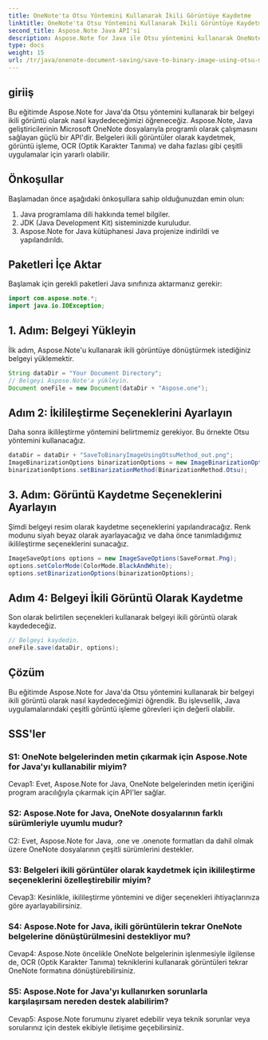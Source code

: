 ```yaml
---
title: OneNote'ta Otsu Yöntemini Kullanarak İkili Görüntüye Kaydetme
linktitle: OneNote'ta Otsu Yöntemini Kullanarak İkili Görüntüye Kaydetme
second_title: Aspose.Note Java API'si
description: Aspose.Note for Java ile Otsu yöntemini kullanarak OneNote belgelerini ikili görüntüler olarak kaydetmeyi öğrenin. Aspose.Note ile Java uygulamanızın yeteneklerini yükseltin.
type: docs
weight: 15
url: /tr/java/onenote-document-saving/save-to-binary-image-using-otsu-method/
---
```

## giriiş

Bu eğitimde Aspose.Note for Java'da Otsu yöntemini kullanarak bir belgeyi ikili görüntü olarak nasıl kaydedeceğimizi öğreneceğiz. Aspose.Note, Java geliştiricilerinin Microsoft OneNote dosyalarıyla programlı olarak çalışmasını sağlayan güçlü bir API'dir. Belgeleri ikili görüntüler olarak kaydetmek, görüntü işleme, OCR (Optik Karakter Tanıma) ve daha fazlası gibi çeşitli uygulamalar için yararlı olabilir.

## Önkoşullar

Başlamadan önce aşağıdaki önkoşullara sahip olduğunuzdan emin olun:
1. Java programlama dili hakkında temel bilgiler.
2. JDK (Java Development Kit) sisteminizde kuruludur.
3. Aspose.Note for Java kütüphanesi Java projenize indirildi ve yapılandırıldı.

## Paketleri İçe Aktar

Başlamak için gerekli paketleri Java sınıfınıza aktarmanız gerekir:
```java
import com.aspose.note.*;
import java.io.IOException;
```

## 1. Adım: Belgeyi Yükleyin

İlk adım, Aspose.Note'u kullanarak ikili görüntüye dönüştürmek istediğiniz belgeyi yüklemektir.
```java
String dataDir = "Your Document Directory";
// Belgeyi Aspose.Note'a yükleyin.
Document oneFile = new Document(dataDir + "Aspose.one");
```

## Adım 2: İkilileştirme Seçeneklerini Ayarlayın
Daha sonra ikilileştirme yöntemini belirtmemiz gerekiyor. Bu örnekte Otsu yöntemini kullanacağız.
```java
dataDir = dataDir + "SaveToBinaryImageUsingOtsuMethod_out.png";
ImageBinarizationOptions binarizationOptions = new ImageBinarizationOptions();
binarizationOptions.setBinarizationMethod(BinarizationMethod.Otsu);
```

## 3. Adım: Görüntü Kaydetme Seçeneklerini Ayarlayın
Şimdi belgeyi resim olarak kaydetme seçeneklerini yapılandıracağız. Renk modunu siyah beyaz olarak ayarlayacağız ve daha önce tanımladığımız ikilileştirme seçeneklerini sunacağız.
```java
ImageSaveOptions options = new ImageSaveOptions(SaveFormat.Png);
options.setColorMode(ColorMode.BlackAndWhite);
options.setBinarizationOptions(binarizationOptions);
```

## Adım 4: Belgeyi İkili Görüntü Olarak Kaydetme
Son olarak belirtilen seçenekleri kullanarak belgeyi ikili görüntü olarak kaydedeceğiz.
```java
// Belgeyi kaydedin.
oneFile.save(dataDir, options);
```

## Çözüm
Bu eğitimde Aspose.Note for Java'da Otsu yöntemini kullanarak bir belgeyi ikili görüntü olarak nasıl kaydedeceğimizi öğrendik. Bu işlevsellik, Java uygulamalarındaki çeşitli görüntü işleme görevleri için değerli olabilir.

## SSS'ler

### S1: OneNote belgelerinden metin çıkarmak için Aspose.Note for Java'yı kullanabilir miyim?

Cevap1: Evet, Aspose.Note for Java, OneNote belgelerinden metin içeriğini program aracılığıyla çıkarmak için API'ler sağlar.

### S2: Aspose.Note for Java, OneNote dosyalarının farklı sürümleriyle uyumlu mudur?

C2: Evet, Aspose.Note for Java, .one ve .onenote formatları da dahil olmak üzere OneNote dosyalarının çeşitli sürümlerini destekler.

### S3: Belgeleri ikili görüntüler olarak kaydetmek için ikilileştirme seçeneklerini özelleştirebilir miyim?

Cevap3: Kesinlikle, ikilileştirme yöntemini ve diğer seçenekleri ihtiyaçlarınıza göre ayarlayabilirsiniz.

### S4: Aspose.Note for Java, ikili görüntülerin tekrar OneNote belgelerine dönüştürülmesini destekliyor mu?

Cevap4: Aspose.Note öncelikle OneNote belgelerinin işlenmesiyle ilgilense de, OCR (Optik Karakter Tanıma) tekniklerini kullanarak görüntüleri tekrar OneNote formatına dönüştürebilirsiniz.

### S5: Aspose.Note for Java'yı kullanırken sorunlarla karşılaşırsam nereden destek alabilirim?

Cevap5: Aspose.Note forumunu ziyaret edebilir veya teknik sorunlar veya sorularınız için destek ekibiyle iletişime geçebilirsiniz.